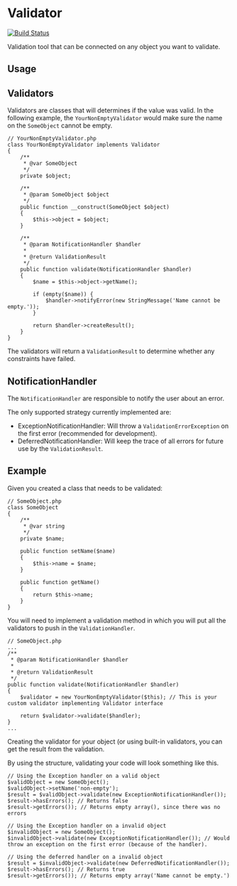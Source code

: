 Validator
=========

[![Build Status](https://travis-ci.org/yvoyer/validator.svg?branch=master)](https://travis-ci.org/yvoyer/validator)

Validation tool that can be connected on any object you want to validate.

Usage
-----

Validators
----------

Validators are classes that will determines if the value was valid.
In the following example, the `YourNonEmptyValidator` would make sure the name on the `SomeObject` cannot be empty.

    // YourNonEmptyValidator.php
    class YourNonEmptyValidator implements Validator
    {
        /**
         * @var SomeObject
         */
        private $object;

        /**
         * @param SomeObject $object
         */
        public function __construct(SomeObject $object)
        {
            $this->object = $object;
        }

        /**
         * @param NotificationHandler $handler
         *
         * @return ValidationResult
         */
        public function validate(NotificationHandler $handler)
        {
            $name = $this->object->getName();

            if (empty($name)) {
                $handler->notifyError(new StringMessage('Name cannot be empty.'));
            }

            return $handler->createResult();
        }
    }

The validators will return a `ValidationResult` to determine whether any constraints have failed.

NotificationHandler
-----------------------------

The `NotificationHandler` are responsible to notify the user about an error.

The only supported strategy currently implemented are:

* ExceptionNotificationHandler: Will throw a `ValidationErrorException` on the first error (recommended for development).
* DeferredNotificationHandler: Will keep the trace of all errors for future use by the `ValidationResult`.

Example
-------

Given you created a class that needs to be validated:

    // SomeObject.php
    class SomeObject
    {
        /**
         * @var string
         */
        private $name;

        public function setName($name)
        {
            $this->name = $name;
        }

        public function getName()
        {
            return $this->name;
        }
    }

You will need to implement a validation method in which you will put all the validators to push in the `ValidationHandler`.

    // SomeObject.php
    ...
    /**
     * @param NotificationHandler $handler
     *
     * @return ValidationResult
     */
    public function validate(NotificationHandler $handler)
    {
        $validator = new YourNonEmptyValidator($this); // This is your custom validator implementing Validator interface

        return $validator->validate($handler);
    }
    ...

Creating the validator for your object (or using built-in validators, you can get the result from the validation.

By using the structure, validating your code will look something like this.

    // Using the Exception handler on a valid object
    $validObject = new SomeObject();
    $validObject->setName('non-empty');
    $result = $validObject->validate(new ExceptionNotificationHandler());
    $result->hasErrors(); // Returns false
    $result->getErrors()); // Returns empty array(), since there was no errors

    // Using the Exception handler on a invalid object
    $invalidObject = new SomeObject();
    $invalidObject->validate(new ExceptionNotificationHandler()); // Would throw an exception on the first error (because of the handler).

    // Using the deferred handler on a invalid object
    $result = $invalidObject->validate(new DeferredNotificationHandler());
    $result->hasErrors(); // Returns true
    $result->getErrors()); // Returns empty array('Name cannot be empty.')
